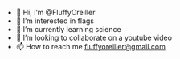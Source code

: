 - 👋 Hi, I’m @FluffyOreiller
- 👀 I’m interested in flags
- 🌱 I’m currently learning science
- 💞️ I’m looking to collaborate on a youtube video
- 📫 How to reach me fluffyoreiller@gmail.com

<!---
FluffyOreiller/FluffyOreiller is a ✨ special ✨ repository because its `README.md` (this file) appears on your GitHub profile.
You can click the Preview link to take a look at your changes.
--->
